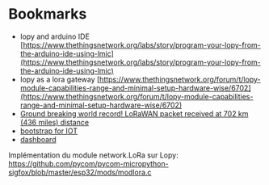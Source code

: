 

# Bookmarks

- lopy and arduino IDE [https://www.thethingsnetwork.org/labs/story/program-your-lopy-from-the-arduino-ide-using-lmic](https://www.thethingsnetwork.org/labs/story/program-your-lopy-from-the-arduino-ide-using-lmic)
- lopy as a lora gateway [https://www.thethingsnetwork.org/forum/t/lopy-module-capabilities-range-and-minimal-setup-hardware-wise/6702](https://www.thethingsnetwork.org/forum/t/lopy-module-capabilities-range-and-minimal-setup-hardware-wise/6702)
- [Ground breaking world record! LoRaWAN packet received at 702 km (436 miles) distance](https://www.thethingsnetwork.org/article/ground-breaking-world-record-lorawan-packet-received-at-702-km-436-miles-distance)
- [bootstrap for IOT](https://adminlte.io/)
- [dashboard](https://freeboard.io/)

Implémentation du module network.LoRa sur Lopy: https://github.com/pycom/pycom-micropython-sigfox/blob/master/esp32/mods/modlora.c

